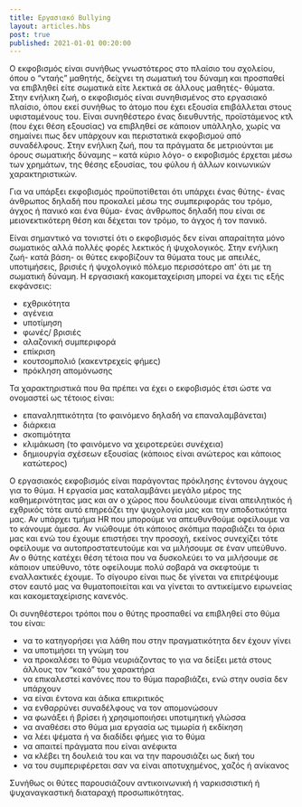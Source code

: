 ```yaml
---
title: Εργασιακό Bullying
layout: articles.hbs
post: true
published: 2021-01-01 00:20:00
---
```


Ο εκφοβισμός είναι συνήθως γνωστότερος στο πλαίσιο του σχολείου, όπου ο “νταής” μαθητής, δείχνει τη σωματική του δύναμη
και προσπαθεί να επιβληθεί είτε σωματικά είτε λεκτικά σε άλλους μαθητές- θύματα. Στην ενήλικη ζωή, ο εκφοβισμός είναι
συνηθισμένος στο εργασιακό πλαίσιο, όπου εκεί συνήθως το άτομο που έχει εξουσία επιβάλλεται στους υφισταμένους του.
Είναι συνηθέστερο ένας διευθυντής, προϊστάμενος κτλ (που έχει θέση εξουσίας) να επιβληθεί σε κάποιον υπάλληλο, χωρίς να
σημαίνει πως δεν υπάρχουν και περιστατικά εκφοβισμού από συναδέλφους. Στην ενήλικη ζωή, που τα πράγματα δε μετριούνται
με όρους σωματικής δύναμης – κατά κύριο λόγο- ο εκφοβισμός έρχεται μέσω των χρημάτων, της θέσης εξουσίας, του φύλου ή
άλλων κοινωνικών χαρακτηριστικών.

Για να υπάρξει εκφοβισμός προϋποτίθεται ότι υπάρχει ένας θύτης- ένας άνθρωπος δηλαδή που προκαλεί μέσω της συμπεριφοράς
του τρόμο, άγχος ή πανικό και ένα θύμα- ένας άνθρωπος δηλαδή που είναι σε μειονεκτικότερη θέση και δέχεται τον τρόμο, το
άγχος ή τον πανικό.

Είναι σημαντικό να τονιστεί ότι ο εκφοβισμός δεν είναι απαραίτητα μόνο σωματικός αλλά πολλές φορές λεκτικός ή
ψυχολογικός. Στην ενήλικη ζωή- κατά βάση- οι θύτες εκφοβίζουν τα θύματα τους με απειλές, υποτιμήσεις, βρισιές ή
ψυχολογικό πόλεμο περισσότερο απ' ότι με τη σωματική δύναμη. Η εργασιακή κακομεταχείριση μπορεί να έχει τις εξής
εκφάνσεις:

* εχθρικότητα
* αγένεια
* υποτίμηση
* φωνές/ βρισιές
* αλαζονική συμπεριφορά
* επίκριση
* κουτσομπολιό (κακεντρεχείς φήμες)
* πρόκληση απομόνωσης

Τα χαρακτηριστικά που θα πρέπει να έχει ο εκφοβισμός έτσι ώστε να ονομαστεί ως τέτοιος είναι:

* επαναληπτικότητα (το φαινόμενο δηλαδή να επαναλαμβάνεται)
* διάρκεια
* σκοπιμότητα
* κλιμάκωση (το φαινόμενο να χειροτερεύει συνέχεια)
* δημιουργία σχέσεων εξουσίας (κάποιος είναι ανώτερος και κάποιος κατώτερος)

Ο εργασιακός εκφοβισμός είναι παράγοντας πρόκλησης έντονου άγχους για το θύμα. Η εργασία μας καταλαμβάνει μεγάλο μέρος
της καθημερινότητας μας και αν ο χώρος που δουλεύουμε είναι απειλητικός ή εχθρικός τότε αυτό επηρεάζει την ψυχολογία μας
και την αποδοτικότητα μας. Αν υπάρχει τμήμα HR που μπορούμε να απευθυνθούμε οφείλουμε να το κάνουμε άμεσα. Αν νιώθουμε
ότι κάποιος σκόπιμα παραβιάζει τα όρια μας και ενώ του έχουμε επιστήσει την προσοχή, εκείνος συνεχίζει τότε οφείλουμε να
αυτοπροστατευτούμε και να μιλήσουμε σε έναν υπεύθυνο. Αν ο θύτης κατέχει θέση τέτοια που να δυσκολεύει το να μιλήσουμε
σε κάποιον υπεύθυνο, τότε οφείλουμε πολύ σοβαρά να σκεφτούμε τι εναλλακτικές έχουμε. Το σίγουρο είναι πως δε γίνεται να
επιτρέψουμε στον εαυτό μας να θυματοποιείται και να γίνεται το αντικείμενο ειρωνείας και κακομεταχείρισης κανενός.

Οι συνηθέστεροι τρόποι που ο θύτης προσπαθεί να επιβληθεί στο θύμα του είναι:

* να το κατηγορήσει για λάθη που στην πραγματικότητα δεν έχουν γίνει
* να υποτιμήσει τη γνώμη του
* να προκαλέσει το θύμα νευριάζοντας το για να δείξει μετά στους άλλους τον “κακό” του χαρακτήρα
* να επικαλεστεί κανόνες που το θύμα παραβιάζει, ενώ στην ουσία δεν υπάρχουν
* να είναι έντονα και άδικα επικριτικός
* να ενθαρρύνει συναδέλφους να τον απομονώσουν
* να φωνάξει ή βρίσει ή χρησιμοποιήσει υποτιμητική γλώσσα
* να αναθέσει στο θύμα μια εργασία ως τιμωρία ή εκδίκηση
* να λέει ψέματα ή να διαδίδει φήμες για το θύμα
* να απαιτεί πράγματα που είναι ανέφικτα
* να κλέβει τη δουλειά του και να την παρουσιάζει ως δική του
* να του συμπεριφέρεται σαν να είναι αποτυχημένος, χαζός ή ανίκανος

Συνήθως οι θύτες παρουσιάζουν αντικοινωνική ή ναρκισσιστική ή ψυχαναγκαστική διαταραχή προσωπικότητας.